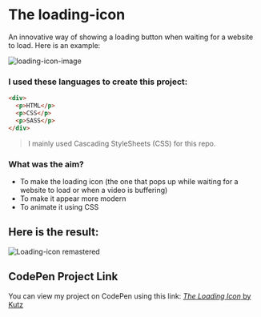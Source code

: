 # The loading-icon
An innovative way of showing a loading button when waiting for a website to load.
Here is an example:

![loading-icon-image](https://cdn.pixabay.com/photo/2015/02/22/17/56/loading-645268_1280.jpg)

### I used these languages to create this project:
```html
<div>
  <p>HTML</p>
  <p>CSS</p>
  <p>SASS</p>
</div>
```

> I mainly used Cascading StyleSheets (CSS) for this repo.

### What was the aim?
* To make the loading icon (the one that pops up while waiting for a website to load or when a video is buffering)
* To make it appear more modern
* To animate it using CSS

## Here is the result:

![Loading-icon remastered](https://github.com/Kutz-Dag/loading-icon/assets/100941428/65024fe3-e219-4e03-8167-e23a7752d5a7)

## CodePen Project Link
You can view my project on CodePen using this link:
[*The Loading Icon* by Kutz](https://codepen.io/kutzz/pen/OJryyWx)
